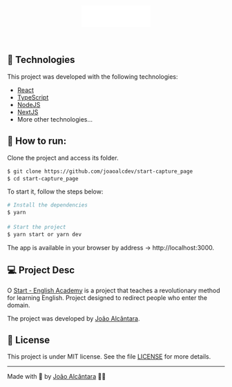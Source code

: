 <p align="center">
  <img alt="START - English Academy" src="./src/assets/images/logo-start.svg" width="160px">
</p>

<p align="center">
</p>

<br>

## 🧪 Technologies

This project was developed with the following technologies:

- [React](https://reactjs.org)
- [TypeScript](https://www.typescriptlang.org/)
- [NodeJS](https://nodejs.org/en/)
- [NextJS](https://nextjs.org/)
- More other technologies...

## 🚀 How to run:

Clone the project and access its folder.

```bash
$ git clone https://github.com/joaoalcdev/start-capture_page
$ cd start-capture_page
```

To start it, follow the steps below:

```bash
# Install the dependencies
$ yarn

# Start the project
$ yarn start or yarn dev
```
The app is available in your browser by address -> http://localhost:3000.

## 💻 Project Desc

O [Start - English Academy](https://www.erikagondim.com.br/) is a project that teaches a revolutionary method for learning English. Project designed to redirect people who enter the domain.

The project was developed by [João Alcântara](https://github.com/joaoalcdev).

## 📝 License

This project is under MIT license. See the file [LICENSE](./LICENSE) for more details.

---

Made with 💜 by [João Alcântara](https://github.com/joaoalcdev) 👋🏻
